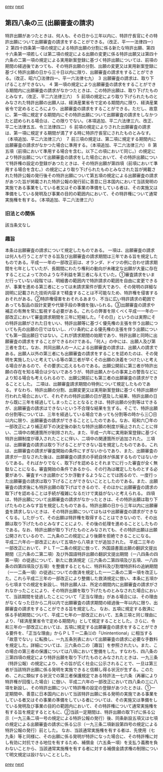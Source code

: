 [prev](/specific\markdowns\特許法\066_Mp-Ch_3-At_48_2.md)
[next](/specific\markdowns\特許法\068_Mp-Ch_3-At_48_4.md)
## 第四八条の三 (出願審査の請求)
特許出願があつたときは、何人も、その日から三年以内に、特許庁長官にその特許出願について出願審査の請求をすることができる。（改正、平一一法律四一）
２ 第四十四条第一項の規定による特許出願の分割に係る新たな特許出願、第四十六条第一項若しくは第二項の規定による出願の変更に係る特許出願又は第四十六条の二第一項の規定による実用新案登録に基づく特許出願については、前項の期間の経過後であつても、その特許出願の分割、出願の変更又は実用新案登録に基づく特許出願の日から三十日以内に限り、出願審査の請求をすることができる。（改正、昭六〇法律四一、平一六法律七九）
３ 出願審査の請求は、取り下げることができない。
４ 第一項の規定により出願審査の請求をすることができる期間内に出願審査の請求がなかつたときは、この特許出願は、取り下げたものとみなす。（改正、平二六法律三六）
５ 前項の規定により取り下げられたものとみなされた特許出願の出願人は、経済産業省令で定める期間内に限り、経済産業省令で定めるところにより、出願審査の請求をすることができる。ただし、故意に、第一項に規定する期間内にその特許出願について出願審査の請求をしなかつたと認められる場合は、この限りでない。（本項追加、平二六法律三六、改正、平二七法律五五、令三法律四二）６ 前項の規定によりされた出願審査の請求は、第一項に規定する期間が満了する時に特許庁長官にされたものとみなす。（本項追加、平二六法律三六）
７ 前三項の規定は、第二項に規定する期間内に出願審査の請求がなかつた場合に準用する。（本項追加、平二六法律三六）８ 第五項（前項において準用する場合を含む。以下この項において同じ。）の規定により特許出願について出願審査の請求をした場合において、その特許出願について特許権の設定の登録があつたときは、その特許出願が第四項（前項において準用する場合を含む。）の規定により取り下げられたものとみなされた旨が掲載された特許公報の発行後その特許出願について第五項の規定による出願審査の請求があつた旨が掲載された特許公報の発行前に善意に日本国内において当該発明の実施である事業をしている者又はその事業の準備をしている者は、その実施又は準備をしている発明及び事業の目的の範囲内において、その特許権について通常実施権を有する。（本項追加、平二六法律三六）

### 旧法との関係
該当条文なし

### 趣旨
本条は出願審査の請求について規定したものである。
一項は、出願審査の請求は何人も行うことができる旨及び出願審査の請求期間は三年である旨を規定したものである。平成一一年の一部改正前は、オランダ、ドイツの例に合わせ請求期間を七年としていたが、長期間にわたり権利の動向が未確定な出願が大量に存在することによって次のような不利益を第三者に与えていた。①審査請求をいまだ行っていない段階では、明細書の範囲内で特許請求の範囲を自由に変更できるが、事業を進める第三者にとっては未請求案件が膨大であり、その発明の詳細な説明に記載された技術内容まで精査することは不可能なため、特許権を侵害するおそれがある。②特許権侵害をおそれるあまり、不当に広い特許請求の範囲であっても製品の設計変更や代替手段の準備を強いられる。③出願審査の請求や補正の有無を常に監視する必要がある。これらの弊害を除くべく平成一一年の一部改正において審査請求期間を三年に短縮した。「その日」というのは実際にその特許出願がされた日をいい、特許出願等に基づく優先権の主張を伴う出願についても先の出願の日ではないし、パリ条約による優先権の主張を伴う出願についても第一国出願日ではない。これが請求期間の始期であり、特許出願と同時に出願審査の請求をすることができるわけである。「何人」の中には、出願人及び第三者を含む。なお、共同出願人の一人による出願審査の請求は、出願人の請求である。出願人以外の第三者にも出願審査の請求をすることを認めたのは、その発明を実施したいと考えている等の第三者が早くその出願の決着をつけたいと考える場合があるので、その要求に応えるものである。出願公開前に第三者が特許出願の存在を知る場合は少ないであろうが、特許出願人からの事実上の警告などにより知る場合も考えられるので、出願公開前にも第三者の出願審査の請求ができることとした。
二項は、出願審査請求期間の特例について規定したものである。すなわち、特許出願の分割、出願変更又は実用新案登録に基づく特許出願が行われた場合において、それぞれの特許出願の日が遡及した結果、特許出願の日から既に三年を経過してしまったこととなるときは、特許出願の分割等はできるが、出願審査の請求はできないという不合理な結果を生ずる。そこで、特許出願の分割等については、三年を経過している場合であっても分割等の時から三〇日以内に限り、出願審査の請求ができることとしたのである。なお、昭和六〇年の一部改正により補正却下の決定後の新たな特許出願の制度が廃止されたことに伴い、二項中の関連箇所が削除された。また、平成一六年に実用新案登録に基づく特許出願制度が導入されたことに伴い、二項中の関連箇所が追加された。
三項は、出願審査の請求は取り下げることができない旨を規定したものである。これは、出願審査の請求が審査開始の条件にすぎないからであり、また、出願審査の請求が一旦なされた後は、出願審査の請求の手続自体が係属するものではないからである。そればかりでなく、取下げを認めるとそれまでに行った審査が全く無駄なことになる。審査開始の条件であるから、その行為は確定したものとする必要があり、審査すべき出願かどうか浮動するようなことでは困るので、一度行った出願審査の請求は取り下げることができないこととしたのである。また、出願審査の請求後にも特許出願の取下げはできるので、そのほかに出願審査の請求の取下げを認めることは手続が複雑になるだけで実益がないと考えられる。
四項は、特許出願について出願審査の請求がなかったときは、その特許出願は取り下げたものとみなす旨を規定したものである。特許出願の日から三年以内に出願審査を請求しないときは、その特許出願についてはもはや出願審査の請求ができなくなる。したがって、その出願は特許権を取得することはできないので、その出願は取り下げたものとみなすことにより、その後の処理を進めることとしたものである。なお、特許出願が取り下げたものとみなされても、その特許出願は出願公開されているので、二九条の二の規定により後願を拒絶できることになる。
平成二六年の一部改正において五項から八項までが追加された。
平成二三年の一部改正において、ＰＬＴ一二条の規定に倣って、外国語書面出願の翻訳文提出期間（三六条の二第二項）及び外国語特許出願の翻訳文提出期間（一八四条の四第一項）の徒過について、新たに救済規定（三六条の二第四項及び五項、一八四条の四第四項及び五項）を整備するとともに、特許料及び割増特許料の追納期間（一一二条一項）の徒過についての救済を規定した一一二条の二第一項を改正した。これら平成二三年の一部改正により整備した救済規定に倣い、本条に五項から七項までの規定を新設し、特許出願人は、所定の期間内に出願審査の請求がされなかったことにより、その特許出願を取り下げたものとみなされた場合において、当該期間を徒過したことについて「正当な理由」がある場合には、その理由がなくなった日から二月以内で出願審査の請求期間の経過後一年以内に限り、出願審査の請求をすることができる旨を規定した。
なお、五項に規定する救済に係る手続期間について、平成二七年の一部改正において、五条三項と同じ理由により、「経済産業省令で定める期間内」として規定することとした。さらに、令和三年の一部改正においては、五項に規定する出願審査の請求をすることができる要件を、「正当な理由」からＰＬＴ一二条⑴の「Unintentional」に相当する「故意でない」に転換し、一九五条別表において出願審査の請求に必要な手数料を規定した。詳細については、三六条の二の［趣旨］を参照されたい。また、この場合の第三者の保護については八項において整備をした。すなわち、四八条の三第四項の規定により特許出願を取り下げたものとみなされたときは、一九三条（特許公報）の規定により、その旨が広く社会に公示されることで、一旦は第三者が当該特許出願に係る発明を実施できると信頼し得る状況が生ずる。このため、これに類似する状況での第三者保護規定である特許法一七六条（再審により特許権が回復した場合）に倣い、平成二六年の一部改正において四八条の三に八項を新設し、その特許出願について特許権の設定の登録があつたときは、①一定期間中、善意に日本国内において当該特許出願に係る発明の実施である事業をしている者又はその事業の準備をしている者については、その実施又は準備をしている発明及び事業の目的の範囲内において、その特許権について通常実施権を有する旨を規定するとともに、②当該一定期間は、特許出願の取下げに係る公示（一九三条二項一号の規定による特許公報の発行）後、同条新設五項又は七項の規定による出願審査の請求に係る公示（一九三条二項新設第四号の規定による特許公報の発行）前とした。
なお、当該通常実施権を有する者は、先使用（七九条）等と同様に、その出願に係る発明が特許になった場合に、その特許権に対し有効に対抗できる地位を有するため、補償金（六五条一項）を支払う義務を負わないことから、当該通常実施権を有する者に対する補償金請求権の制限について明文規定は設けないこととした。

[prev](/specific\markdowns\特許法\066_Mp-Ch_3-At_48_2.md)
[next](/specific\markdowns\特許法\068_Mp-Ch_3-At_48_4.md)